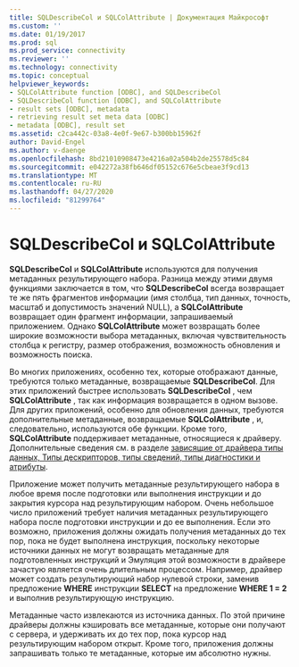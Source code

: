 ```yaml
---
title: SQLDescribeCol и SQLColAttribute | Документация Майкрософт
ms.custom: ''
ms.date: 01/19/2017
ms.prod: sql
ms.prod_service: connectivity
ms.reviewer: ''
ms.technology: connectivity
ms.topic: conceptual
helpviewer_keywords:
- SQLColAttribute function [ODBC], and SQLDescribeCol
- SQLDescribeCol function [ODBC], and SQLColAttribute
- result sets [ODBC], metadata
- retrieving result set meta data [ODBC]
- metadata [ODBC], result set
ms.assetid: c2ca442c-03a8-4e0f-9e67-b300bb15962f
author: David-Engel
ms.author: v-daenge
ms.openlocfilehash: 8bd21010908473e4216a02a504b2de25578d5c84
ms.sourcegitcommit: e042272a38fb646df05152c676e5cbeae3f9cd13
ms.translationtype: MT
ms.contentlocale: ru-RU
ms.lasthandoff: 04/27/2020
ms.locfileid: "81299764"
---
```

# <a name="sqldescribecol-and-sqlcolattribute"></a>SQLDescribeCol и SQLColAttribute
**SQLDescribeCol** и **SQLColAttribute** используются для получения метаданных результирующего набора. Разница между этими двумя функциями заключается в том, что **SQLDescribeCol** всегда возвращает те же пять фрагментов информации (имя столбца, тип данных, точность, масштаб и допустимость значений NULL), а **SQLColAttribute** возвращает один фрагмент информации, запрашиваемый приложением. Однако **SQLColAttribute** может возвращать более широкие возможности выбора метаданных, включая чувствительность столбца к регистру, размер отображения, возможность обновления и возможность поиска.  
  
 Во многих приложениях, особенно тех, которые отображают данные, требуются только метаданные, возвращаемые **SQLDescribeCol**. Для этих приложений быстрее использовать **SQLDescribeCol** , чем **SQLColAttribute** , так как информация возвращается в одном вызове. Для других приложений, особенно для обновления данных, требуются дополнительные метаданные, возвращаемые **SQLColAttribute** , и, следовательно, используются обе функции. Кроме того, **SQLColAttribute** поддерживает метаданные, относящиеся к драйверу. Дополнительные сведения см. в разделе [зависящие от драйвера типы данных, Типы дескрипторов, типы сведений, типы диагностики и атрибуты](../../../odbc/reference/develop-app/driver-specific-data-types-descriptor-information-diagnostic.md).  
  
 Приложение может получить метаданные результирующего набора в любое время после подготовки или выполнения инструкции и до закрытия курсора над результирующим набором. Очень небольшое число приложений требует наличия метаданных результирующего набора после подготовки инструкции и до ее выполнения. Если это возможно, приложения должны ожидать получения метаданных до тех пор, пока не будет выполнена инструкция, поскольку некоторые источники данных не могут возвращать метаданные для подготовленных инструкций и Эмуляция этой возможности в драйвере зачастую является очень длительным процессом. Например, драйвер может создать результирующий набор нулевой строки, заменив предложение **WHERE** инструкции **SELECT** на предложение **WHERE 1 = 2** и выполнив результирующую инструкцию.  
  
 Метаданные часто извлекаются из источника данных. По этой причине драйверы должны кэшировать все метаданные, которые они получают с сервера, и удерживать их до тех пор, пока курсор над результирующим набором открыт. Кроме того, приложения должны запрашивать только те метаданные, которые им абсолютно нужны.
